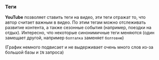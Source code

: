 ### Теги

**YouTube** позволяет ставить теги на видео, эти теги отражат то, что автор считает важным в видео. По этим тегам можно отслеживать развитие контента, а также сезонные события (например, поездки на отдых). Интересно, что некоторые синонимичные теги меняются (один замещает другой, например ```болталка``` заменяет ```болтовню```)

(График немного подвисает и не выдерживает очень много слов из-за большой базы и ```IN``` запроса)